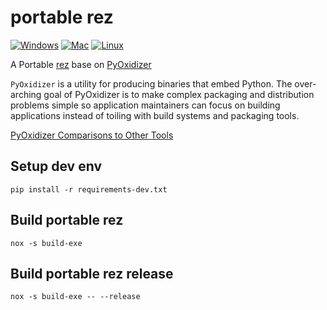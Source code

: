 # portable rez
[![Windows](https://img.shields.io/badge/OS-Winodws-green)](https://img.shields.io/badge/OS-Winodws-green)
[![Mac](https://img.shields.io/badge/OS-Mac-green)](https://img.shields.io/badge/OS-Mac-green)
[![Linux](https://img.shields.io/badge/OS-Linux-green)](https://img.shields.io/badge/OS-Linux-green)

A Portable [rez](https://github.com/AcademySoftwareFoundation/rez) base on [PyOxidizer](https://github.com/indygreg/PyOxidizer)


`PyOxidizer` is a utility for producing binaries that embed Python. 
The over-arching goal of PyOxidizer is to make complex packaging and distribution problems simple so 
application maintainers can focus on building applications instead of toiling with build systems and packaging tools.

[PyOxidizer Comparisons to Other Tools](https://pyoxidizer.readthedocs.io/en/stable/pyoxidizer_comparisons.html?highlight=comparisons)

## Setup dev env
```shell
pip install -r requirements-dev.txt
```

## Build portable rez
```shell
nox -s build-exe
```

## Build portable rez release
```shell
nox -s build-exe -- --release
```
